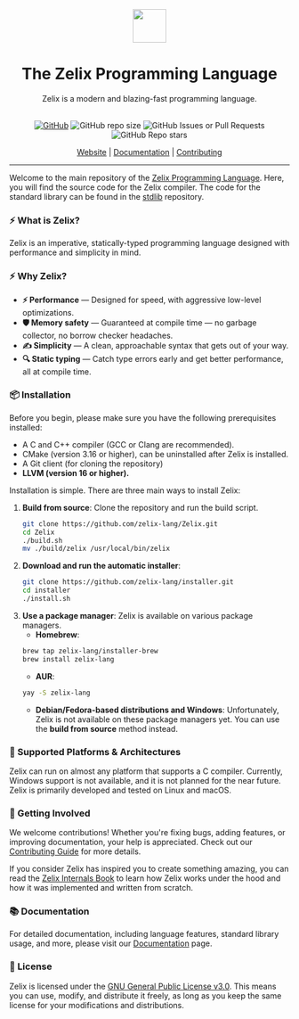 <div align="center">
    <img src="https://assets.zelixlang.dev/logo.png?update=true" height="60" width="60">
    <h1>The Zelix Programming Language</h1>
    Zelix is a modern and blazing-fast programming language.
    <br>
    <br>

[![GitHub](https://img.shields.io/github/license/zelix-lang/Zelix?style=flat-square)](LICENSE)
![GitHub repo size](https://img.shields.io/github/repo-size/zelix-lang/Zelix)
![GitHub Issues or Pull Requests](https://img.shields.io/github/issues/zelix-lang/Zelix)
![GitHub Repo stars](https://img.shields.io/github/stars/zelix-lang/Zelix?style=flat)

[Website][Website] | [Documentation][Documentation] | [Contributing][Contributing]
</div>

---

[Website]: https://zelixlang.dev
[Documentation]: https://docs.zelixlang.dev
[Contributing]: CONTRIBUTING.md
[stdlib]: https://github.com/zelix-lang/stdlib

Welcome to the main repository of the [Zelix Programming Language][Website].
Here, you will find the source code for the Zelix compiler.
The code for the standard library can be found in the [stdlib] repository.

### ⚡ What is Zelix?

Zelix is an imperative, statically-typed programming language
designed with performance and simplicity in mind.

### ⚡ Why Zelix?

- **⚡ Performance** — Designed for speed, with aggressive low-level optimizations.
- **🛡 Memory safety** — Guaranteed at compile time — no garbage collector, no borrow checker headaches.
- **✍ Simplicity** — A clean, approachable syntax that gets out of your way.
- **🔍 Static typing** — Catch type errors early and get better performance, all at compile time.

### 📦 Installation

Before you begin, please make sure you have the following prerequisites installed:
- A C and C++ compiler (GCC or Clang are recommended).
- CMake (version 3.16 or higher), can be uninstalled after Zelix is installed.
- A Git client (for cloning the repository)
- **LLVM (version 16 or higher).**

Installation is simple. There are three main ways to install Zelix:

1. **Build from source**: Clone the repository and run the build script.
   ```bash
   git clone https://github.com/zelix-lang/Zelix.git
   cd Zelix
   ./build.sh
   mv ./build/zelix /usr/local/bin/zelix
    ```
2. **Download and run the automatic installer**:
   ```bash
   git clone https://github.com/zelix-lang/installer.git
   cd installer
   ./install.sh
   ```
3. **Use a package manager**: Zelix is available on various package managers.
   - **Homebrew**: 
    ```bash
    brew tap zelix-lang/installer-brew
    brew install zelix-lang
    ```
    - **AUR**:
    ```bash
    yay -S zelix-lang
    ```
    - **Debian/Fedora-based distributions and Windows**:
    Unfortunately, Zelix is not available on these package managers yet.
    You can use the **build from source** method instead.

### 👾 Supported Platforms & Architectures
Zelix can run on almost any platform that supports a C compiler.
Currently, Windows support is not available, and it is not planned for the near future.
Zelix is primarily developed and tested on Linux and macOS.

### 🤝 Getting Involved
We welcome contributions! Whether you're fixing bugs, adding features, or improving documentation, your help is
appreciated. Check out our [Contributing Guide][Contributing] for more details.

If you consider Zelix has inspired you to create something amazing,
you can read the [Zelix Internals Book](https://docs.zelixlang.dev/zelix-internals-book)
to learn how Zelix works under the hood and how it was implemented and written from scratch.

### 📚 Documentation
For detailed documentation, including language features, standard library usage, and more,
please visit our [Documentation][Documentation] page.

### 📝 License
Zelix is licensed under the [GNU General Public License v3.0](LICENSE).
This means you can use, modify, and distribute it freely, as long as you keep the
same license for your modifications and distributions.